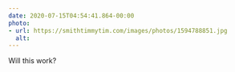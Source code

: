 ```yaml
---
date: 2020-07-15T04:54:41.864-00:00
photo:
- url: https://smithtimmytim.com/images/photos/1594788851.jpg
  alt: 
---
```

Will this work?
